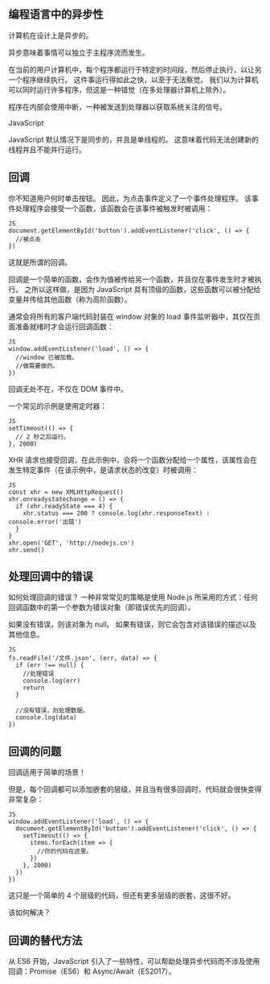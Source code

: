 
## 编程语言中的异步性

计算机在设计上是异步的。

异步意味着事情可以独立于主程序流而发生。

在当前的用户计算机中，每个程序都运行于特定的时间段，然后停止执行，以让另一个程序继续执行。 这件事运行得如此之快，以至于无法察觉。 我们以为计算机可以同时运行许多程序，但这是一种错觉（在多处理器计算机上除外）。

程序在内部会使用中断，一种被发送到处理器以获取系统关注的信号。

JavaScript

JavaScript 默认情况下是同步的，并且是单线程的。 这意味着代码无法创建新的线程并且不能并行运行。

## 回调

你不知道用户何时单击按钮。 因此，为点击事件定义了一个事件处理程序。 该事件处理程序会接受一个函数，该函数会在该事件被触发时被调用：

	JS
	document.getElementById('button').addEventListener('click', () => {
	  //被点击
	})

这就是所谓的回调。

回调是一个简单的函数，会作为值被传给另一个函数，并且仅在事件发生时才被执行。 之所以这样做，是因为 JavaScript 具有顶级的函数，这些函数可以被分配给变量并传给其他函数（称为高阶函数）。

通常会将所有的客户端代码封装在 window 对象的 load 事件监听器中，其仅在页面准备就绪时才会运行回调函数：

	JS
	window.addEventListener('load', () => {
	  //window 已被加载。
	  //做需要做的。
	})

回调无处不在，不仅在 DOM 事件中。

一个常见的示例是使用定时器：

	JS
	setTimeout(() => {
	  // 2 秒之后运行。
	}, 2000)

XHR 请求也接受回调，在此示例中，会将一个函数分配给一个属性，该属性会在发生特定事件（在该示例中，是请求状态的改变）时被调用：

	JS
	const xhr = new XMLHttpRequest()
	xhr.onreadystatechange = () => {
	  if (xhr.readyState === 4) {
		xhr.status === 200 ? console.log(xhr.responseText) : console.error('出错')
	  }
	}
	xhr.open('GET', 'http://nodejs.cn')
	xhr.send()

## 处理回调中的错误

如何处理回调的错误？ 一种非常常见的策略是使用 Node.js 所采用的方式：任何回调函数中的第一个参数为错误对象（即错误优先的回调）。

如果没有错误，则该对象为 null。 如果有错误，则它会包含对该错误的描述以及其他信息。

	JS
	fs.readFile('/文件.json', (err, data) => {
	  if (err !== null) {
		//处理错误
		console.log(err)
		return
	  }

	  //没有错误，则处理数据。
	  console.log(data)
	})

## 回调的问题

回调适用于简单的场景！

但是，每个回调都可以添加嵌套的层级，并且当有很多回调时，代码就会很快变得非常复杂：

	JS
	window.addEventListener('load', () => {
	  document.getElementById('button').addEventListener('click', () => {
		setTimeout(() => {
		  items.forEach(item => {
			//你的代码在这里。
		  })
		}, 2000)
	  })
	})

这只是一个简单的 4 个层级的代码，但还有更多层级的嵌套，这很不好。

该如何解决？

## 回调的替代方法

从 ES6 开始，JavaScript 引入了一些特性，可以帮助处理异步代码而不涉及使用回调：Promise（ES6）和 Async/Await（ES2017）。
